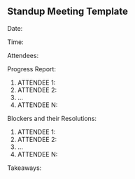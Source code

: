 ## Standup Meeting Template

Date: 

Time:

Attendees:

Progress Report:
1. ATTENDEE 1:
2. ATTENDEE 2:
3. ...
4. ATTENDEE N:

Blockers and their Resolutions:
1. ATTENDEE 1:
2. ATTENDEE 2:
3. ...
4. ATTENDEE N:

Takeaways:
